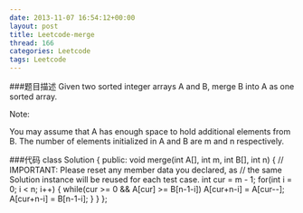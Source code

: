 ```yaml
---
date: 2013-11-07 16:54:12+00:00
layout: post
title: Leetcode-merge
thread: 166
categories: Leetcode
tags: Leetcode
---
```


###题目描述
Given two sorted integer arrays A and B, merge B into A as one sorted array.

Note:

You may assume that A has enough space to hold additional elements from B. The number of elements initialized in A and B are m and n respectively.

###代码
		class Solution {
		public:
		    void merge(int A[], int m, int B[], int n) {
			// IMPORTANT: Please reset any member data you declared, as
			// the same Solution instance will be reused for each test case.
			int cur = m - 1;
		    	for(int i = 0; i < n; i++)
		    	{
		    		while(cur >= 0 && A[cur] >= B[n-1-i])
		    			A[cur+n-i] = A[cur--];
		    		A[cur+n-i] = B[n-1-i];
		    	}
		    }
		};

